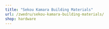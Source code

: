 ```yaml
---
title: "Sekou Kamara Building Materials"
url: /zwedru/sekou-kamara-building-materials/
shop: hardware
---
```

